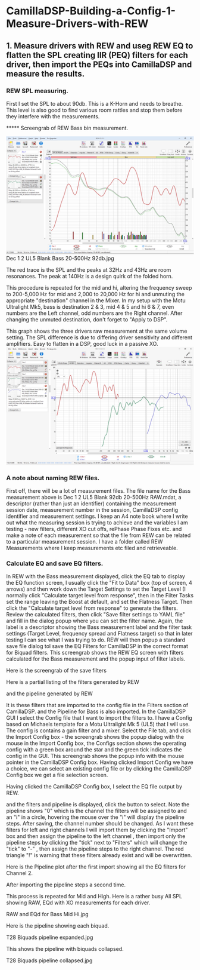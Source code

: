 # CamillaDSP-Building-a-Config-1-Measure-Drivers-with-REW
## 1. Measure drivers with REW and useg REW EQ to flatten the SPL creating IIR (PEQ) filters for each driver, then import the PEQs into CamillaDSP and measure the results.

### REW SPL measuring.

First I set the SPL to about 90db. This is a K-Horn and needs to breathe. This level is also good to find various room rattles and stop them before they interfere with the measurements.

***** Screengrab of REW Bass bin measurement.

![alt text](<Images/Dec 1 2 UL5 Blank 92db 20-500Hz.jpg>)
 Dec 1 2 UL5 Blank Bass 20-500Hz 92db.jpg

The red trace is the SPL and the peaks at 32Hz and 43Hz are room resonances. The peak at 140Hz is a design quirk of the folded horn.

This procedure is repeated for the mid and hi, altering the frequency sweep to 200-5,000 Hz for mid and 2,000 to 20,000 Hz for hi and unmuting the appropriate "destination" channel in the Mixer. In my setup with the Motu Ultralight Mk5, bass is destination 2 & 3, mid 4 & 5 and hi 6 & 7, even numbers are the Left channel, odd numbers are the Right channel. After changing the unmuted destination, don't forget to "Apply to DSP".
 


This graph shows the three drivers raw measurement at the same volume setting. The SPL difference is due to differing driver sensitivity and  different amplifiers. Easy to flatten in a DSP, good luck in a passive XO.
![alt text](<Images/Dec 1 Bass Mid Hi Raw.jpg>)


### A note about naming REW files.

First off, there will be a lot of measurement files. The file name for the Bass measurement above is Dec 1 2 UL5 Blank 92db 20-500Hz RAW.mdat, a descriptor (rather than just an identifier) containing the measurement session date, measurement number in the session, CamillaDSP config identifier and measurement settings.  I keep an A4 note book where I write out what the measuring session is trying to achieve and the variables I am testing - new filters, different XO cut offs, rePhase Phase Fixes etc. and make a note of each measurement so that the file from REW can be related to a particular measurement session.
I have a folder called REW Measurements where I keep measurements etc filed and retrieveable.
 

### Calculate EQ and save EQ filters.

In REW with the Bass measurement displayed, click the EQ tab to display the EQ function screen, I usually click the "Fit to Data" box (top of screen, 4 arrows) and then work down the Target Settings to set the Target Level (I normally click "Calculate target level from response", then in the Filter Tasks set the range leaving the Boost at default, and set the Flatness Target.
Then click the "Calculate target level from response" to generate the filters. Review the calculated filters, then click "Save filter settings to YAML file" and fill in the dialog popup where you can set the filter name. Again, the label is a descriptor showing the Bass measurement label and the filter task settings (Target Level, frequency spread and Flatness target) so that in later testing I can see what I was trying to do. REW will then popup a standard save file dialog tol save the EQ Filters for CamillaDSP in the correct format for Biquad filters.
This screengrab shows the REW EQ screen with filters calculated for the Bass measurement and the popup input of filter labels.
 

Here is the screengrab of the save filters
 

Here is a partial listing of the filters generated by REW
 
and the pipeline generated by REW
 
It is these filters that are imported to the config file in the Filters section of CamillaDSP.
and the Pipeline for Bass is also imported.
In the CamillaDSP GUI I select the Config file that I want to import the filters to. I have a Config based on Michaels template for a Motu Ultralight Mk 5 (UL5) that I will use. The config is contains a gain filter and a mixer. 
Select the File tab, and click the Import Config box - the screengrab shows the popup dialog with the mouse in the Import Config box, the Configs section shows the operating config with a green box around the star and the green tick indicates the config in the GUI. 
This screengrab shows the popup info with the mouse pointer in the CamillaDSP Config box. Having clicked Import Config we have a choice, we can select an existing config file or by clicking the CamillaDSP Config box we get a file selection screen.
 
Having clicked the CamillaDSP Config box, I select the EQ file output by REW.
 
and the filters and pipeline is displayed, click the button to select. Note the pipeline shows "0" which is the channel the filters will be assigned to and an "i" in a circle, hovering the mouse over the "i" will display the pipeline steps. After saving, the channel number should be changed. As I want these filters for left and right channels I will import them by clicking the "Import" box and then assign the pipeline to the left channel , then import only the pipeline steps by clicking the "tick" next to "Filters" which will change the "tick" to "-" , then assign the pipeline steps to the right channel. The red triangle "!" is warning that these filters already exist and will be overwritten.
 
Here is the Pipeline plot after the first import showing all the EQ filters for Channel 2.
 
After importing the pipeline steps a second time.
 


This process is repeated for Mid and High.
Here is a rather busy All SPL showing RAW, EQd with XO measurements for each driver.
 
RAW and EQd for Bass Mid Hi.jpg

Here is the pipeline showing each biquad.
 
T28 Biquads pipeline expanded.jpg

This shows the pipeline with biquads collapsed.
 
T28 Biquads pipeline collapsed.jpg
